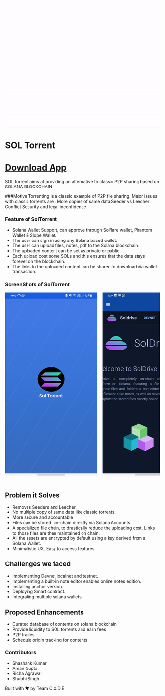 ![](./Image-Assets/img1.gif)
# SOL Torrent
# [Download App](https://drive.google.com/file/d/1ngIqac-RW3cpfyQvApUVhhUeo4EiUvDS/view?usp=share_link)   
SOL torrent aims at providing an alternative to classic P2P sharing based on SOLANA BLOCKCHAIN

###Motive
Torrenting is a classic example of P2P file sharing.
Major issues with classic torrents are :
More copies of same data
Seeder vs Leecher Conflict
Security and legal inconfidence


### Feature of SolTorrent
- Solana Wallet Support, can approve through Solflare wallet, Phantom Wallet & Slope Wallet.
- The user can sign in using any Solana based wallet.
- The user can upload files, notes, pdf to the Solana blockchain.
- The uploaded content can be set as private or public.
- Each upload cost some SOLs and this ensures that the data stays forever on the blockchain.
- The links to the uploaded content can be shared to download via wallet transaction.


### ScreenShots of SolTorrent 
<pre>
<img src="./images/img1.jpg" alt="1" width="300" height="600" /> &nbsp;<img src="./images/img2.jpg" alt="1" width="300" height="600" /> &nbsp;<img src="./images/img3.jpg" alt="1" width="300" height="600" />&nbsp; <img src="./images/img11.jpg" alt="1" width="300" height="600" />&nbsp; <img src="./images/img4.jpg" alt="1" width="300" height="600" />&nbsp; <img src="./images/img5.jpg" alt="1"
	 width="300" height="600" /> &nbsp;<img src="./images/img6.jpg" alt="1"
	 width="300" height="600" /> &nbsp;<img src="./images/img7.jpg" alt="1"
	 width="300" height="600" />

</pre>

## Problem it Solves
- Removes Seeders and Leecher.
- No multiple copy of same data like classic torrents.
- More secure and accountable
- Files can be stored  on-chain directly via Solana Accounts.
- A specialized file chain, to drastically reduce the uploading cost. Links to those files are then maintained on chain.
- All the assets are encrypted by default using a key derived from a Solana Wallet.
- Minimalistic UX. Easy to access features. 

## Challenges we faced

- Implementing Devnet,localnet and testnet.
- Implementing a built-in note editor enables online notes edition.
- Installing anchor version.
- Deploying Smart contract.
- Integrating multiple solana wallets

## Proposed Enhancements
- Curated database of contents on solana blockchain 
- Provide liquidity to SOL torrents and earn fees
- P2P trades
- Schedule origin tracking for contents


### Contributors
- Shashank Kumar
- Aman Gupta
- Richa Agrawal
- Shubhi Singh

Built with ❤️ by Team C.O.D.E
